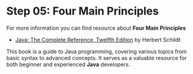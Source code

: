 
# Step 05: Four Main Principles

For more information you can find resource about **Four Main Principles**

-  [Java: The Complete Reference, Twelfth Edition](https://pages.github.com/f) by Herbert Schildt

This book is a guide to Java programming, covering various topics from basic syntax to advanced concepts. It serves as a valuable resource for both beginner and experienced **Java** developers.


